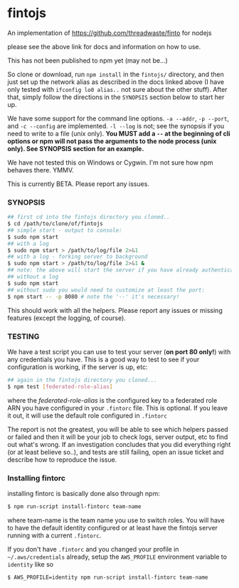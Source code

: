 # fintojs

An implementation of https://github.com/threadwaste/finto for nodejs 

please see the above link for docs and information on how to use.

This has not been published to npm yet (may not be...)

So clone or download, run `npm install` in the `fintojs/` directory, and then just set up the network alias as described in the docs linked above (I have only tested with `ifconfig lo0 alias..` not sure about the other stuff). After that, simply follow the directions in the `SYNOPSIS` section below to start her up.

We have some support for the command line options. `-a --addr`, `-p --port`, and `-c --config` are implemented. `-l --log` is not; see the synopsis if you need to write to a file (unix only). **You MUST add a ` -- ` at the beginning of cli options or npm will not pass the arguments to the node process (unix only). See SYNOPSIS section for an example.** 

We have not tested this on Windows or Cygwin. I'm not sure how npm behaves there. YMMV.

This is currently BETA. Please report any issues.

### SYNOPSIS
```bash
## first cd into the fintojs directory you cloned..
$ cd /path/to/clone/of/fintojs
## simple start - output to console:
$ sudo npm start
## with a log
$ sudo npm start > /path/to/log/file 2>&1
## with a log - forking server to background
$ sudo npm start > /path/to/log/file 2>&1 &
## note: the above will start the server if you have already authenticated with a previous sudo command. If not, it will pause, waiting for your to enter your password. You might want to start this without the bg symbol '&', enter your password and then background it after the server has started.
## without a log
$ sudo npm start
## without sudo you would need to customize at least the port:
$ npm start -- -p 8080 # note the '--' it's necessary!
```
This should work with all the helpers. Please report any issues or missing features (except the logging, of course).

### TESTING

We have a test script you can use to test your server (**on port 80 only!**) with any credentials you have. This is a good way to test to see if your configuration is working, if the server is up, etc:

```bash
## again in the fintojs directory you cloned...
$ npm test [federated-role-alias]
```
where the *federated-role-alias* is the configured key to a federated role ARN you have configured in your `.fintorc` file. This is optional. If you leave it out, it will use the default role configured in `.fintorc`
 
The report is not the greatest, you will be able to see which helpers passed or failed and then it will be your job to check logs, server output, etc to find out what's wrong. If an investigation concludes that you did everything right (or at least believe so..), and tests are still failing, open an issue ticket and describe how to reproduce the issue.

### Installing fintorc

installing fintorc is basically done also through npm:

```bash
$ npm run-script install-fintorc team-name
```
where team-name is the team name you use to switch roles. You will have to have the default identity configured or at least have the fintojs server running with a current `.fintorc`.

If you don't have `.fintorc` and you changed your profile in `~/.aws/credentials` already, setup the `AWS_PROFILE` environment variable to `identity` like so

```bash
$ AWS_PROFILE=identity npm run-script install-fintorc team-name
```

